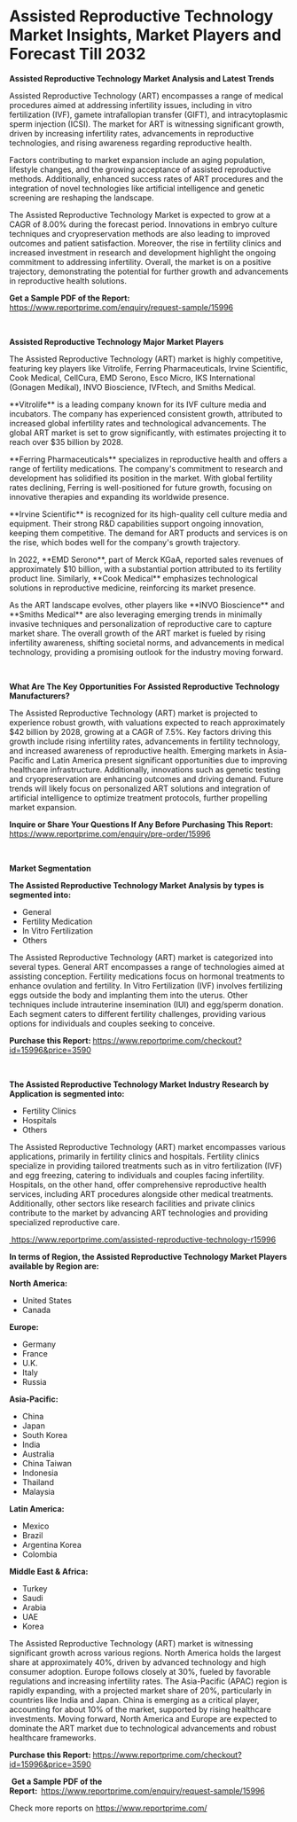 <p><h1>Assisted Reproductive Technology Market Insights, Market Players and Forecast Till 2032</h1></p><p><strong>Assisted Reproductive Technology Market Analysis and Latest Trends</strong></p>
<p><p>Assisted Reproductive Technology (ART) encompasses a range of medical procedures aimed at addressing infertility issues, including in vitro fertilization (IVF), gamete intrafallopian transfer (GIFT), and intracytoplasmic sperm injection (ICSI). The market for ART is witnessing significant growth, driven by increasing infertility rates, advancements in reproductive technologies, and rising awareness regarding reproductive health.</p><p>Factors contributing to market expansion include an aging population, lifestyle changes, and the growing acceptance of assisted reproductive methods. Additionally, enhanced success rates of ART procedures and the integration of novel technologies like artificial intelligence and genetic screening are reshaping the landscape. </p><p>The Assisted Reproductive Technology Market is expected to grow at a CAGR of 8.00% during the forecast period. Innovations in embryo culture techniques and cryopreservation methods are also leading to improved outcomes and patient satisfaction. Moreover, the rise in fertility clinics and increased investment in research and development highlight the ongoing commitment to addressing infertility. Overall, the market is on a positive trajectory, demonstrating the potential for further growth and advancements in reproductive health solutions.</p></p>
<p><strong>Get a Sample PDF of the Report:&nbsp;</strong> <a href="https://www.reportprime.com/enquiry/request-sample/15996?utm_campaign=2455&utm_medium=2&utm_source=Github&utm_content=ia&utm_term=20032025&utm_id=assisted-reproductive-technology">https://www.reportprime.com/enquiry/request-sample/15996</a></p>
<p>&nbsp;</p>
<p><strong>Assisted Reproductive Technology Major Market Players</strong></p>
<p><p>The Assisted Reproductive Technology (ART) market is highly competitive, featuring key players like Vitrolife, Ferring Pharmaceuticals, Irvine Scientific, Cook Medical, CellCura, EMD Serono, Esco Micro, IKS International (Gonagen Medikal), INVO Bioscience, IVFtech, and Smiths Medical. </p><p>**Vitrolife** is a leading company known for its IVF culture media and incubators. The company has experienced consistent growth, attributed to increased global infertility rates and technological advancements. The global ART market is set to grow significantly, with estimates projecting it to reach over $35 billion by 2028.</p><p>**Ferring Pharmaceuticals** specializes in reproductive health and offers a range of fertility medications. The company's commitment to research and development has solidified its position in the market. With global fertility rates declining, Ferring is well-positioned for future growth, focusing on innovative therapies and expanding its worldwide presence.</p><p>**Irvine Scientific** is recognized for its high-quality cell culture media and equipment. Their strong R&D capabilities support ongoing innovation, keeping them competitive. The demand for ART products and services is on the rise, which bodes well for the company's growth trajectory.</p><p>In 2022, **EMD Serono**, part of Merck KGaA, reported sales revenues of approximately $10 billion, with a substantial portion attributed to its fertility product line. Similarly, **Cook Medical** emphasizes technological solutions in reproductive medicine, reinforcing its market presence.</p><p>As the ART landscape evolves, other players like **INVO Bioscience** and **Smiths Medical** are also leveraging emerging trends in minimally invasive techniques and personalization of reproductive care to capture market share. The overall growth of the ART market is fueled by rising infertility awareness, shifting societal norms, and advancements in medical technology, providing a promising outlook for the industry moving forward.</p></p>
<p>&nbsp;</p>
<p><strong>What Are The Key Opportunities For Assisted Reproductive Technology Manufacturers?</strong></p>
<p><p>The Assisted Reproductive Technology (ART) market is projected to experience robust growth, with valuations expected to reach approximately $42 billion by 2028, growing at a CAGR of 7.5%. Key factors driving this growth include rising infertility rates, advancements in fertility technology, and increased awareness of reproductive health. Emerging markets in Asia-Pacific and Latin America present significant opportunities due to improving healthcare infrastructure. Additionally, innovations such as genetic testing and cryopreservation are enhancing outcomes and driving demand. Future trends will likely focus on personalized ART solutions and integration of artificial intelligence to optimize treatment protocols, further propelling market expansion.</p></p>
<p><strong>Inquire or Share Your Questions If Any Before Purchasing This Report:</strong> <a href="https://www.reportprime.com/enquiry/pre-order/15996?utm_campaign=2455&utm_medium=2&utm_source=Github&utm_content=ia&utm_term=20032025&utm_id=assisted-reproductive-technology">https://www.reportprime.com/enquiry/pre-order/15996</a></p>
<p>&nbsp;</p>
<p><strong>Market Segmentation</strong></p>
<p><strong>The Assisted Reproductive Technology Market Analysis by types is segmented into:</strong></p>
<p><ul><li>General</li><li>Fertility Medication</li><li>In Vitro Fertilization</li><li>Others</li></ul></p>
<p><p>The Assisted Reproductive Technology (ART) market is categorized into several types. General ART encompasses a range of technologies aimed at assisting conception. Fertility medications focus on hormonal treatments to enhance ovulation and fertility. In Vitro Fertilization (IVF) involves fertilizing eggs outside the body and implanting them into the uterus. Other techniques include intrauterine insemination (IUI) and egg/sperm donation. Each segment caters to different fertility challenges, providing various options for individuals and couples seeking to conceive.</p></p>
<p><strong>Purchase this Report:&nbsp;</strong><a href="https://www.reportprime.com/checkout?id=15996&price=3590&utm_campaign=2455&utm_medium=2&utm_source=Github&utm_content=ia&utm_term=20032025&utm_id=assisted-reproductive-technology">https://www.reportprime.com/checkout?id=15996&price=3590</a></p>
<p>&nbsp;</p>
<p><strong>The Assisted Reproductive Technology Market Industry Research by Application is segmented into:</strong></p>
<p><ul><li>Fertility Clinics</li><li>Hospitals</li><li>Others</li></ul></p>
<p><p>The Assisted Reproductive Technology (ART) market encompasses various applications, primarily in fertility clinics and hospitals. Fertility clinics specialize in providing tailored treatments such as in vitro fertilization (IVF) and egg freezing, catering to individuals and couples facing infertility. Hospitals, on the other hand, offer comprehensive reproductive health services, including ART procedures alongside other medical treatments. Additionally, other sectors like research facilities and private clinics contribute to the market by advancing ART technologies and providing specialized reproductive care.</p></p>
<p><a href="https://www.reportprime.com/assisted-reproductive-technology-r15996?utm_campaign=2455&utm_medium=2&utm_source=Github&utm_content=ia&utm_term=20032025&utm_id=assisted-reproductive-technology">&nbsp;https://www.reportprime.com/assisted-reproductive-technology-r15996</a></p>
<p><strong>In terms of Region, the Assisted Reproductive Technology Market Players available by Region are:</strong></p>
<p>
    <p> <strong> North America: </strong>
        <ul>
            <li>United States</li>
            <li>Canada</li>
        </ul>
        </p> 
    <p> <strong> Europe: </strong>
        <ul>
            <li>Germany</li>
            <li>France</li>
            <li>U.K.</li>
            <li>Italy</li>
            <li>Russia</li>
        </ul>
        </p> 
    <p> <strong> Asia-Pacific: </strong>
        <ul>
            <li>China</li>
            <li>Japan</li>
            <li>South Korea</li>
            <li>India</li>
            <li>Australia</li>
            <li>China Taiwan</li>
            <li>Indonesia</li>
            <li>Thailand</li>
            <li>Malaysia</li>
        </ul>
        </p> 
    <p> <strong> Latin America: </strong>
        <ul>
            <li>Mexico</li>
            <li>Brazil</li>
            <li>Argentina Korea</li>
            <li>Colombia</li>
        </ul>
        </p> 
    <p> <strong> Middle East & Africa: </strong>
        <ul>
            <li>Turkey</li>
            <li>Saudi</li>
            <li>Arabia</li>
            <li>UAE</li>
            <li>Korea</li>
        </ul>
    </p>
    </p>
<p><p>The Assisted Reproductive Technology (ART) market is witnessing significant growth across various regions. North America holds the largest share at approximately 40%, driven by advanced technology and high consumer adoption. Europe follows closely at 30%, fueled by favorable regulations and increasing infertility rates. The Asia-Pacific (APAC) region is rapidly expanding, with a projected market share of 20%, particularly in countries like India and Japan. China is emerging as a critical player, accounting for about 10% of the market, supported by rising healthcare investments. Moving forward, North America and Europe are expected to dominate the ART market due to technological advancements and robust healthcare frameworks.</p></p>
<p><strong>Purchase this Report: </strong><a href="https://www.reportprime.com/checkout?id=15996&price=3590&utm_campaign=2455&utm_medium=2&utm_source=Github&utm_content=ia&utm_term=20032025&utm_id=assisted-reproductive-technology">https://www.reportprime.com/checkout?id=15996&price=3590</a></p>
<p>&nbsp;<strong>Get a Sample PDF of the Report:&nbsp;&nbsp;</strong><a href="https://www.reportprime.com/enquiry/request-sample/15996?utm_campaign=2455&utm_medium=2&utm_source=Github&utm_content=ia&utm_term=20032025&utm_id=assisted-reproductive-technology">https://www.reportprime.com/enquiry/request-sample/15996</a></p>
<p><strong></strong></p>
<p>Check more reports on <a href="https://www.reportprime.com/?utm_campaign=2455&utm_medium=2&utm_source=Github&utm_content=ia&utm_term=20032025&utm_id=assisted-reproductive-technology">https://www.reportprime.com/</a></p>